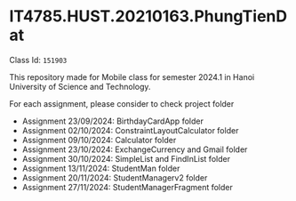 # IT4785.HUST.20210163.PhungTienDat

Class Id: `151903`

This repository made for Mobile class for semester 2024.1 in Hanoi University of Science and Technology.

For each assignment, please consider to check project folder

- Assignment 23/09/2024: BirthdayCardApp folder
- Assignment 02/10/2024: ConstraintLayoutCalculator folder
- Assignment 09/10/2024: Calculator folder
- Assignment 23/10/2024: ExchangeCurrency and Gmail folder
- Assignment 30/10/2024: SimpleList and FindInList folder
- Assignment 13/11/2024: StudentMan folder
- Assignment 20/11/2024: StudentManagerv2 folder
- Assignment 27/11/2024: StudentManagerFragment folder